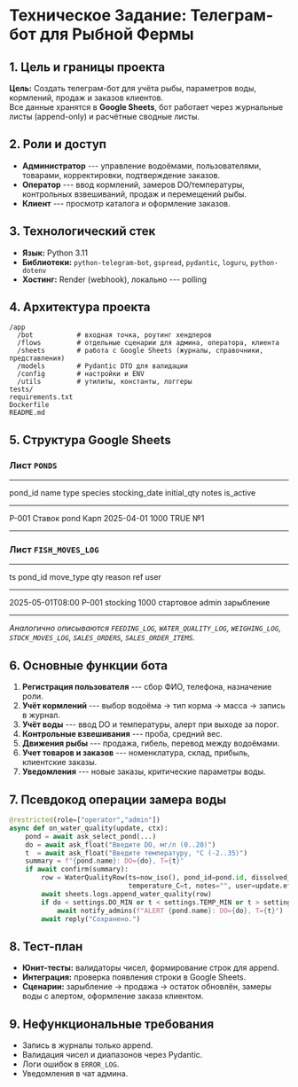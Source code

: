 # Техническое Задание: Телеграм-бот для Рыбной Фермы

## 1. Цель и границы проекта

**Цель:** Создать телеграм-бот для учёта рыбы, параметров воды,
кормлений, продаж и заказов клиентов.\
Все данные хранятся в **Google Sheets**, бот работает через журнальные
листы (append-only) и расчётные сводные листы.

## 2. Роли и доступ

-   **Администратор** --- управление водоёмами, пользователями,
    товарами, корректировки, подтверждение заказов.
-   **Оператор** --- ввод кормлений, замеров DO/температуры, контрольных
    взвешиваний, продаж и перемещений рыбы.
-   **Клиент** --- просмотр каталога и оформление заказов.

## 3. Технологический стек

-   **Язык:** Python 3.11
-   **Библиотеки:** `python-telegram-bot`, `gspread`, `pydantic`,
    `loguru`, `python-dotenv`
-   **Хостинг:** Render (webhook), локально --- polling

## 4. Архитектура проекта

    /app
      /bot           # входная точка, роутинг хендлеров
      /flows         # отдельные сценарии для админа, оператора, клиента
      /sheets        # работа с Google Sheets (журналы, справочники, представления)
      /models        # Pydantic DTO для валидации
      /config        # настройки и ENV
      /utils         # утилиты, константы, логгеры
    tests/
    requirements.txt
    Dockerfile
    README.md

## 5. Структура Google Sheets

### Лист `PONDS`

  -------------------------------------------------------------------------------------
  pond_id   name     type   species   stocking_date   initial_qty   notes   is_active
  --------- -------- ------ --------- --------------- ------------- ------- -----------
  P-001     Ставок   pond   Карп      2025-04-01      1000                  TRUE
            №1                                                              

  -------------------------------------------------------------------------------------

### Лист `FISH_MOVES_LOG`

  ---------------------------------------------------------------------------------------
  ts                 pond_id       move_type        qty    reason       ref     user
  ------------------ ------------- ---------------- ------ ------------ ------- ---------
  2025-05-01T08:00   P-001         stocking         1000   стартовое            admin
                                                           зарыбление           

  ---------------------------------------------------------------------------------------

*Аналогично описываются `FEEDING_LOG`, `WATER_QUALITY_LOG`,
`WEIGHING_LOG`, `STOCK_MOVES_LOG`, `SALES_ORDERS`, `SALES_ORDER_ITEMS`.*

## 6. Основные функции бота

1.  **Регистрация пользователя** --- сбор ФИО, телефона, назначение
    роли.
2.  **Учёт кормлений** --- выбор водоёма → тип корма → масса → запись в
    журнал.
3.  **Учёт воды** --- ввод DO и температуры, алерт при выходе за порог.
4.  **Контрольные взвешивания** --- проба, средний вес.
5.  **Движения рыбы** --- продажа, гибель, перевод между водоёмами.
6.  **Учет товаров и заказов** --- номенклатура, склад, прибыль,
    клиентские заказы.
7.  **Уведомления** --- новые заказы, критические параметры воды.

## 7. Псевдокод операции замера воды

``` python
@restricted(role=["operator","admin"])
async def on_water_quality(update, ctx):
    pond = await ask_select_pond(...)
    do = await ask_float("Введите DO, мг/л (0..20)")
    t  = await ask_float("Введите температуру, °C (-2..35)")
    summary = f"{pond.name}: DO={do}, T={t}"
    if await confirm(summary):
        row = WaterQualityRow(ts=now_iso(), pond_id=pond.id, dissolved_O2_mgL=do,
                              temperature_C=t, notes="", user=update.effective_user.id)
        await sheets.logs.append_water_quality(row)
        if do < settings.DO_MIN or t < settings.TEMP_MIN or t > settings.TEMP_MAX:
            await notify_admins(f"ALERT {pond.name}: DO={do}, T={t}")
        await reply("Сохранено.")
```

## 8. Тест-план

-   **Юнит-тесты:** валидаторы чисел, формирование строк для append.
-   **Интеграция:** проверка появления строки в Google Sheets.
-   **Сценарии:** зарыбление → продажа → остаток обновлён, замеры воды с
    алертом, оформление заказа клиентом.

## 9. Нефункциональные требования

-   Запись в журналы только append.
-   Валидация чисел и диапазонов через Pydantic.
-   Логи ошибок в `ERROR_LOG`.
-   Уведомления в чат админа.
